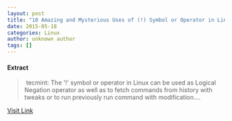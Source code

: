 ```yaml
---
layout: post
title: "10 Amazing and Mysterious Uses of (!) Symbol or Operator in Linux Commands"
date: 2015-05-18
categories: Linux
author: unknown author
tags: []
---
```





#### Extract
>&nbsp;tecmint: The '!' symbol or operator in Linux can be used as Logical Negation operator as well as to fetch commands from history with tweaks or to run previously run command with modification....



[Visit Link](http://www.linuxtoday.com/infrastructure/10-amazing-and-mysterious-uses-of-symbol-or-operator-in-linux-commands-150515032508.html)


